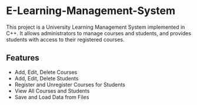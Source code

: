 # E-Learning-Management-System

This project is a University Learning Management System implemented in C++. It allows administrators to manage courses and students, and provides students with access to their registered courses.

## Features

- Add, Edit, Delete Courses
- Add, Edit, Delete Students
- Register and Unregister Courses for Students
- View All Courses and Students
- Save and Load Data from Files

